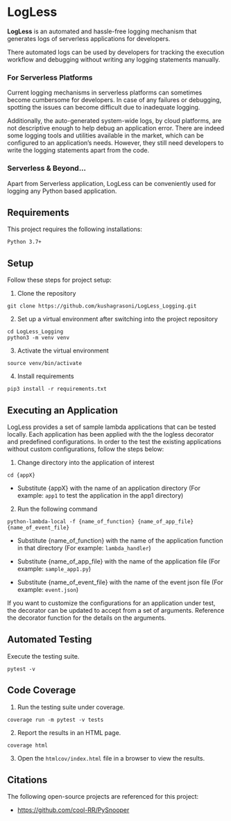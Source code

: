 # LogLess

**LogLess** is an automated and hassle-free logging mechanism that generates logs of serverless applications for developers.
 
There automated logs can be used by developers for tracking the execution workflow and debugging without writing any logging statements manually.

### For Serverless Platforms
Current logging mechanisms in serverless platforms can sometimes become cumbersome for developers. 
In case of any failures or debugging, spotting the issues can become difficult due to inadequate logging. 

Additionally, the auto-generated system-wide logs, by cloud platforms, are not descriptive enough to help debug an application error. 
There are indeed some logging tools and utilities available in the market, which can be configured to an application’s needs. 
However, they still need developers to write the logging statements apart from the code.

### Serverless & Beyond...
Apart from Serverless application, LogLess can be conveniently used for logging any Python based application.

## Requirements
This project requires the following installations:
```
Python 3.7+
```

## Setup
Follow these steps for project setup:

1. Clone the repository
```
git clone https://github.com/kushagrasoni/LogLess_Logging.git
```
2. Set up a virtual environment after switching into the project repository
```
cd LogLess_Logging
python3 -m venv venv
```
3. Activate the virtual environment
```
source venv/bin/activate
```
4. Install requirements
```
pip3 install -r requirements.txt
```

## Executing an Application

LogLess provides a set of sample lambda applications that can be tested locally. Each application has been applied with the the logless decorator and predefined configurations. In order to the test the existing applications without custom configurations, follow the steps below:

1. Change directory into the application of interest
```
cd {appX}
```
- Substitute {appX} with the name of an application directory (For example: ```app1``` to test the application in the app1 directory)

2. Run the following command
```
python-lambda-local -f {name_of_function} {name_of_app_file} {name_of_event_file}
```
- Substitute {name_of_function} with the name of the application function in that directory (For example: ```lambda_handler```)

- Substitute {name_of_app_file} with the name of the application file (For example: ```sample_app1.py```)

- Substitute {name_of_event_file} with the name of the event json file (For example: ```event.json```)

If you want to customize the configurations for an application under test, the decorator can be updated to accept from a set of arguments. Reference the decorator function for the details on the arguments.

## Automated Testing

Execute the testing suite.
```
pytest -v
```

## Code Coverage

1. Run the testing suite under coverage.
```
coverage run -m pytest -v tests
```
2. Report the results in an HTML page.
```
coverage html
```
3. Open the `htmlcov/index.html` file in a browser to view the results.

## Citations

The following open-source projects are referenced for this project:
- https://github.com/cool-RR/PySnooper
